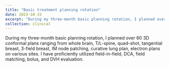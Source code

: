 ```yaml
---
title: "Basic treatment planning rotation"
date: 2023-10-15
excerpt: "During my three-month basic planning rotation, I planned over 60 3D conformal plans ranging from whole brain, T/L-spine, quad-shot, tangential breast, 3-field breast, IM node patching, curative lung plan, electron plans on various sites. I have proficiently utilized field-in-field, DCA, field matching, bolus, and DVH evaluation."
collection: clinical
---
```


During my three-month basic planning rotation, I planned over 60 3D conformal plans ranging from whole brain, T/L-spine, quad-shot, tangential breast, 3-field breast, IM node patching, curative lung plan, electron plans on various sites. I have proficiently utilized field-in-field, DCA, field matching, bolus, and DVH evaluation.